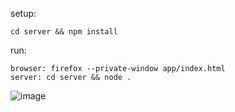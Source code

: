 setup:

    cd server && npm install

run:

    browser: firefox --private-window app/index.html 
    server: cd server && node .



![image](https://github.com/user-attachments/assets/a8d65c43-7f50-4b98-aee4-e1bbebe0564c)
